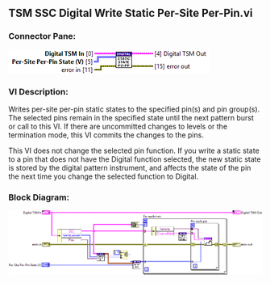 ## **TSM SSC Digital Write Static Per-Site Per-Pin.vi**
### Connector Pane:
![alt text](/docs/images/Instrument%20Control/Digital/Static/TSM%20SSC%20Digital%20Write%20Static%20Per-Site%20Per-Pin.vic.png "TSM SSC Digital Write Static Per-Site Per-Pin.vi connector pane")

### VI Description:
Writes per-site per-pin static states to the specified pin(s) and pin group(s). The selected pins remain in the specified state until the next pattern burst or call to this VI. If there are uncommitted changes to levels or the termination mode, this VI commits the changes to the pins.

This VI does not change the selected pin function. If you write a static state to a pin that does not have the Digital function selected, the new static state is stored by the digital pattern instrument, and affects the state of the pin the next time you change the selected function to Digital.

### Block Diagram:
![alt text](/docs/images/Instrument%20Control/Digital/Static/TSM%20SSC%20Digital%20Write%20Static%20Per-Site%20Per-Pin.vid.png "TSM SSC Digital Write Static Per-Site Per-Pin.vi block diagram")

